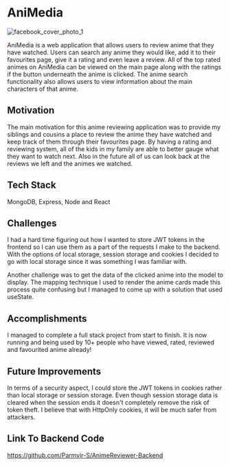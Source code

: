 # AniMedia
![facebook_cover_photo_1](https://user-images.githubusercontent.com/70659748/207225784-8d3cd428-2144-4a98-8645-f2956e8b5955.png)

AniMedia is a web application that allows users to review anime that they have watched. Users can search any anime they would like, add it to their favourites page, give it a rating and even leave a review. All of the top rated animes on AniMedia can be viewed on the main page along with the ratings if the button underneath the anime is clicked. The anime search functionality also allows users to view information about the main characters of that anime.

## Motivation

The main motivation for this anime reviewing application was to provide my siblings and cousins a place to review the anime they have watched and keep track of them through their favourites page. By having a rating and reviewing system, all of the kids in my family are able to better gauge what they want to watch next. Also in the future all of us can look back at the reviews we left and the animes we watched.

## Tech Stack
MongoDB, Express, Node and React

## Challenges
I had a hard time figuring out how I wanted to store JWT tokens in the frontend so I can use them as a part of the requests I make to the backend. With the options of local storage, session storage and cookies I decided to go with local storage since it was something I was familiar with.

Another challenge was to get the data of the clicked anime into the model to display. The mapping technique I used to render the anime cards made this process quite confusing but I managed to come up with a solution that used useState.

## Accomplishments
I managed to complete a full stack project from start to finish. It is now running and being used by 10+ people who have viewed, rated, reviewed and favourited anime already!

## Future Improvements
In terms of a security aspect, I could store the JWT tokens in cookies rather than local storage or session storage. Even though session storage data is cleared when the session ends it doesn't completely remove the risk of token theft. I believe that with HttpOnly cookies, it will be much safer from attackers.

## Link To Backend Code
https://github.com/Parmvir-S/AnimeReviewer-Backend 
